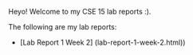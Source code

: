 Heyo!
Welcome to my CSE 15 lab reports :).

The following are my lab reports:
* [Lab Report 1 Week 2] (lab-report-1-week-2.html))
